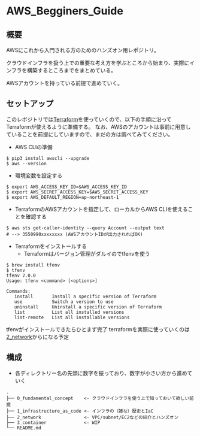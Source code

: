 # AWS_Begginers_Guide

## 概要
AWSにこれから入門される方のためのハンズオン用レポジトリ。

クラウドインフラを扱う上での重要な考え方を学ぶところから始まり、実際にインフラを構築するところまでをまとめている。

AWSアカウントを持っている前提で進めていく。

## セットアップ
このレポジトリでは[Terraform](https://www.terraform.io/)を使っていくので、以下の手順に沿ってTerraformが使えるように準備する。
なお、AWSのアカウントは事前に用意していることを前提にしていますので、まだの方は調べてみてください。

- AWS CLIの準備

```
$ pip3 install awscli --upgrade
$ aws --version
```

- 環境変数を設定する

```
$ export AWS_ACCESS_KEY_ID=$AWS_ACCESS_KEY_ID
$ export AWS_SECRET_ACCESS_KEY=$AWS_SECRET_ACCESS_KEY
$ export AWS_DEFAULT_REGION=ap-northeast-1
```

- TerraformのAWSアカウントを指定して、ローカルからAWS CLIを使えることを確認する

```
$ aws sts get-caller-identity --query Account --output text
# --> 3550990xxxxxxxx (AWSアカウントIDが出力されればOK)
```

- Terraformをインストールする
  - Terraformはバージョン管理がダルイのでtfenvを使う

```
$ brew install tfenv
$ tfenv
tfenv 2.0.0
Usage: tfenv <command> [<options>]

Commands:
   install       Install a specific version of Terraform
   use           Switch a version to use
   uninstall     Uninstall a specific version of Terraform
   list          List all installed versions
   list-remote   List all installable versions
```

tfenvがインストールできたらひとまず完了
terraformを実際に使っていくのは[2_network](./README.md)からになる予定

## 構成
- 各ディレクトリー名の先頭に数字を振っており、数字が小さい方から進めていく

```
.
├── 0_fundamental_concept    <- クラウドインフラを使う上で知っておいて欲しい前提
├── 1_infrastructure_as_code <- インフラの（雑な）歴史とIaC
├── 2_network                <- VPC/subnet/EC2などの紹介とハンズオン
├── 3_container              <- WIP
└── README.md
```
